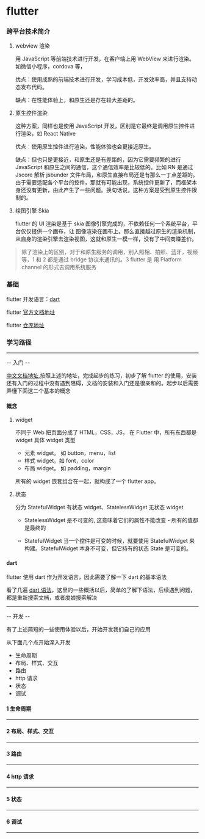 # flutter

### 跨平台技术简介

1. webview 渲染

   用 JavaScript 等前端技术进行开发，在客户端上用 WebView 来进行渲染。如微信小程序，cordova 等，

   优点：使用成熟的前端技术进行开发，学习成本低，开发效率高，并且支持动态发布代码。

   缺点：在性能体验上，和原生还是存在较大差距的。

2. 原生控件渲染

   这种方案，同样也是使用 JavaScript 开发，区别是它最终是调用原生控件进行渲染，如 React Native

   优点：使用原生控件进行渲染，性能体验也会更接近原生。

   缺点：但也只是更接近，和原生还是有差距的，因为它需要频繁的进行 JavaScript 和原生之间的通信，这个通信效率是比较低的。比如 RN 是通过 Jscore 解析 jsbunder 文件布局，和原生直接布局还是有那么一丁点差距的。由于需要适配各个平台的控件，那就有可能出现，系统控件更新了，而框架本身还没有更新，由此产生了一些问题。换句话说，这种方案是受到原生控件限制的。

3. 绘图引擎 Skia

   flutter 的 UI 渲染是基于 skia 图像引擎完成的，不依赖任何一个系统平台，平台仅仅提供一个画布，让 图像渲染在画布上。那么直接越过原生的渲染机制，从自身的渲染引擎去渲染视图，这就和原生一模一样，没有了中间商赚差价。

> 除了渲染上的区别，对于和原生服务的调用，别入照相、拍照、蓝牙，视频等，1 和 2 都是通过 bridge 协议来通讯的。3 flutter 是 用 Platform channel 的形式去调用系统服务

### 基础

flutter 开发语言：[dart](https://dart.dev/guides)

flutter [官方文档地址](https://flutter.dev/docs)

flutter [仓库地址](https://pub.dev)

### 学习路径

---

-- 入门 --

[中文文档地址](https://flutterchina.club/docs),按照上述的地址，完成起步的练习，初步了解 flutter 的使用，安装还有入门的过程中没有遇到阻碍，文档的安装和入门还是很亲和的。起步以后需要弄懂下面这二个基本的概念

#### 概念

1. widget

   不同于 Web 把页面分成了 HTML，CSS，JS， 在 Flutter 中，所有东西都是 widget 具体 widget 类型

   - 元素 widget。 如 button，menu，list
   - 样式 widget。如 font，color
   - 布局 widget。 如 padding，margin

   所有的 widget 嵌套组合在一起，就构成了一个 flutter app。

2. 状态

   分为 StatefulWidget 有状态 widget、StatelessWidget 无状态 widget

   - StatelessWidget 是不可变的, 这意味着它们的属性不能改变 - 所有的值都是最终的

   - StatefulWidget 当一个控件是可变的时候，就要使用 StatefulWidget 来构建。StatefulWidget 本身不可变，但它持有的状态 State 是可变的。

#### dart

flutter 使用 dart 作为开发语言，因此需要了解一下 dart 的基本语法

看了几遍 [dart 语法](https://www.jianshu.com/p/9e5f4c81cc7d)，这里的一些概括以后，简单的了解下语法，后续遇到问题，都是重新搜索文档，或者度娘搜索解决

---

-- 开发 --

有了上述简短的一些使用体验以后，开始开发我们自己的应用

从下面几个点开始深入开发

- 生命周期
- 布局、样式、交互
- 路由
- http 请求
- 状态
- 调试

#### 1 **生命周期**

---

#### 2 **布局、样式、交互**

---

#### 3 **路由**

---

#### 4 **http 请求**

---

#### 5 **状态**

---

#### 6 **调试**

---
